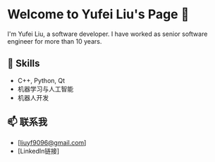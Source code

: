 # Welcome to Yufei Liu's Page  👋

I'm Yufei Liu, a software developer. I have worked as senior software engineer for more than 10 years.

## 🔧 Skills
- C++, Python, Qt
- 机器学习与人工智能
- 机器人开发

## 📫 联系我
- [liuyf9096@gmail.com]
- [LinkedIn链接]
